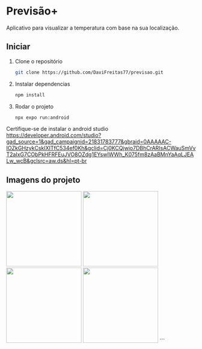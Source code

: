 # Previsão+

Aplicativo para visualizar a temperatura com base na sua localização.

## Iniciar

1. Clone o repositório

   ```bash
   git clone https://github.com/DaviFreitas77/previsao.git
   ```

2. Instalar dependencias

   ```bash
   npm install
   ```
2. Rodar o projeto

   ```bash
   npx expo run:android
   ```

Certifique-se de instalar o android studio https://developer.android.com/studio?gad_source=1&gad_campaignid=21831783777&gbraid=0AAAAAC-IOZkGHzykCskIXITfC534ef0Kh&gclid=Cj0KCQjwjo7DBhCrARIsACWauSmVvT2aIxG7CObPkHFRFEuJVO8OZdg1EYswIWWh_K075fm8zAaBMnYaAqLJEALw_wcB&gclsrc=aw.ds&hl=pt-br


## Imagens do projeto


<img src="https://github.com/user-attachments/assets/47b2ce2f-bb44-4d61-81d5-153f2e30d7b2" width="200" /> <img src="https://github.com/user-attachments/assets/1aeed87c-75cc-4ee7-b8d1-5b30a4b612ea" width="200" /> <img src="https://github.com/user-attachments/assets/e05dd822-7798-4e0d-bf46-5e1eddd80018" width="200" /> <img src="https://github.com/user-attachments/assets/685e0660-be4e-4b63-8e62-cf7e3077e853" width="200" /> ```
